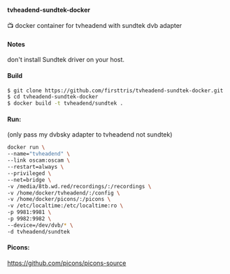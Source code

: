 #### tvheadend-sundtek-docker
:tv: docker container for tvheadend with sundtek dvb adapter

#### Notes
don't install Sundtek driver on your host.

#### Build
```bash
$ git clone https://github.com/firsttris/tvheadend-sundtek-docker.git
$ cd tvheadend-sundtek-docker
$ docker build -t tvheadend/sundtek .
```

#### Run:
(only pass my dvbsky adapter to tvheadend not sundtek)
```bash
docker run \
--name="tvheadend" \
--link oscam:oscam \
--restart=always \
--privileged \
--net=bridge \
-v /media/8tb.wd.red/recordings/:/recordings \
-v /home/docker/tvheadend/:/config \
-v /home/docker/picons/:/picons \
-v /etc/localtime:/etc/localtime:ro \
-p 9981:9981 \
-p 9982:9982 \
--device=/dev/dvb/* \
-d tvheadend/sundtek
```

#### Picons:
https://github.com/picons/picons-source
